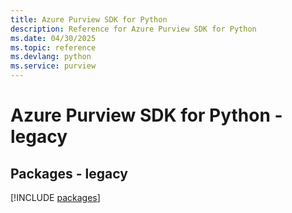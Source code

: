 ```yaml
---
title: Azure Purview SDK for Python
description: Reference for Azure Purview SDK for Python
ms.date: 04/30/2025
ms.topic: reference
ms.devlang: python
ms.service: purview
---
```

# Azure Purview SDK for Python - legacy
## Packages - legacy
[!INCLUDE [packages](purview-index.md)]